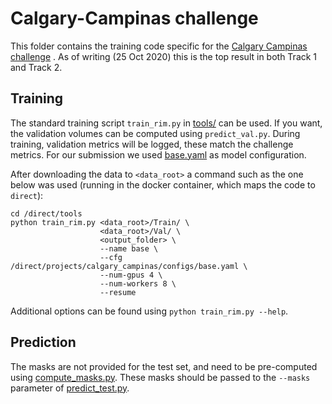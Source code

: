 # Calgary-Campinas challenge

This folder contains the training code specific for
the [Calgary Campinas challenge](https://sites.google.com/view/calgary-campinas-dataset/home/mr-reconstruction-challenge)
. As of writing (25 Oct 2020) this is the top result in both Track 1 and Track
2.

## Training

The standard training script `train_rim.py` in [tools/](tools) can be used. If
you want, the validation volumes can be computed using `predict_val.py`. During
training, validation metrics will be logged, these match the challenge metrics.
For our submission we used [base.yaml](configs/base.yaml) as model
configuration.

After downloading the data to `<data_root>` a command such as the one below was
used (running in the docker container, which maps the code to `direct`):

```
cd /direct/tools
python train_rim.py <data_root>/Train/ \
                    <data_root>/Val/ \
                    <output_folder> \
                    --name base \
                    --cfg /direct/projects/calgary_campinas/configs/base.yaml \
                    --num-gpus 4 \
                    --num-workers 8 \
                    --resume
```

Additional options can be found using `python train_rim.py --help`.

## Prediction

The masks are not provided for the test set, and need to be pre-computed
using [compute_masks.py](compute_masks.py). These masks should be passed to
the `--masks` parameter of [predict_test.py](predict_test.py).
